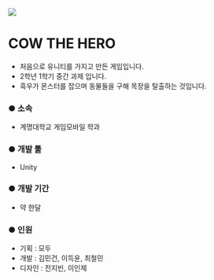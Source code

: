 <div>
  <img src="https://user-images.githubusercontent.com/20456842/79223485-63a15b00-7e94-11ea-8ef2-7522659fd75a.png">
</div>

# COW THE HERO
 * 처음으로 유니티를 가지고 만든 게임입니다. 
 * 2학년 1학기 중간 과제 입니다.
 * 흑우가 몬스터를 잡으며 동물들을 구해 목장을 탈출하는 것입니다.

### ● 소속
 * 계명대학교 게임모바일 학과

### ● 개발 툴
 * Unity

### ● 개발 기간
 * 약 한달

### ● 인원
 * 기획 : 모두
 * 개발 : 김민건, 이득윤, 최철민
 * 디자인 : 전지빈, 이인제 
 
 
